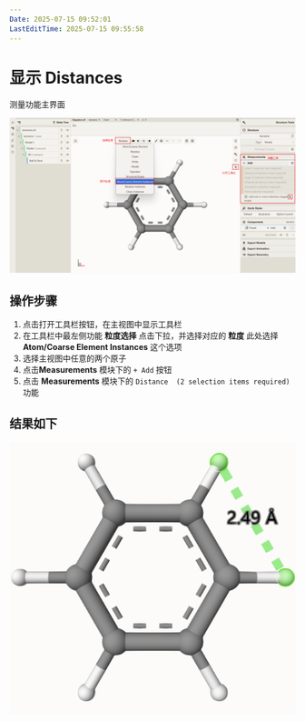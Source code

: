 ```yaml
---
Date: 2025-07-15 09:52:01
LastEditTime: 2025-07-15 09:55:58
---
```

# 显示 Distances

测量功能主界面

![测量主界面](./assets/measurements.png)


## 操作步骤

1. 点击打开工具栏按钮，在主视图中显示工具栏
2. 在工具栏中最左侧功能 **粒度选择** 点击下拉，并选择对应的 **粒度** 此处选择 **Atom/Coarse Element Instances** 这个选项
3. 选择主视图中任意的两个原子
4. 点击**Measurements** 模块下的 `+ Add` 按钮
5. 点击 **Measurements** 模块下的 `Distance  (2 selection items required)` 功能


## 结果如下

![Distances](./assets/Distances.png)
